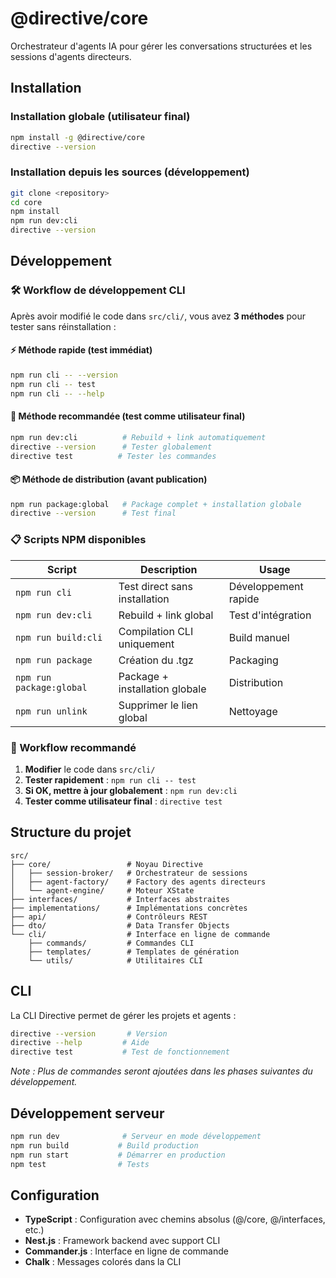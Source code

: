 # @directive/core

Orchestrateur d'agents IA pour gérer les conversations structurées et les sessions d'agents directeurs.

## Installation

### Installation globale (utilisateur final)
```bash
npm install -g @directive/core
directive --version
```

### Installation depuis les sources (développement)
```bash
git clone <repository>
cd core
npm install
npm run dev:cli
directive --version
```

## Développement

### 🛠 Workflow de développement CLI

Après avoir modifié le code dans `src/cli/`, vous avez **3 méthodes** pour tester sans réinstallation :

#### ⚡ **Méthode rapide** (test immédiat)
```bash
npm run cli -- --version
npm run cli -- test
npm run cli -- --help
```

#### 🚀 **Méthode recommandée** (test comme utilisateur final)
```bash
npm run dev:cli          # Rebuild + link automatiquement
directive --version      # Tester globalement
directive test          # Tester les commandes
```

#### 📦 **Méthode de distribution** (avant publication)
```bash
npm run package:global   # Package complet + installation globale
directive --version      # Test final
```

### 📋 Scripts NPM disponibles

| Script | Description | Usage |
|--------|-------------|-------|
| `npm run cli` | Test direct sans installation | Développement rapide |
| `npm run dev:cli` | Rebuild + link global | Test d'intégration |
| `npm run build:cli` | Compilation CLI uniquement | Build manuel |
| `npm run package` | Création du .tgz | Packaging |
| `npm run package:global` | Package + installation globale | Distribution |
| `npm run unlink` | Supprimer le lien global | Nettoyage |

### 🔄 Workflow recommandé

1. **Modifier** le code dans `src/cli/`
2. **Tester rapidement** : `npm run cli -- test`
3. **Si OK, mettre à jour globalement** : `npm run dev:cli`
4. **Tester comme utilisateur final** : `directive test`

## Structure du projet

```
src/
├── core/                 # Noyau Directive
│   ├── session-broker/   # Orchestrateur de sessions
│   ├── agent-factory/    # Factory des agents directeurs
│   └── agent-engine/     # Moteur XState
├── interfaces/           # Interfaces abstraites
├── implementations/      # Implémentations concrètes
├── api/                  # Contrôleurs REST
├── dto/                  # Data Transfer Objects
└── cli/                  # Interface en ligne de commande
    ├── commands/         # Commandes CLI
    ├── templates/        # Templates de génération
    └── utils/            # Utilitaires CLI
```

## CLI

La CLI Directive permet de gérer les projets et agents :

```bash
directive --version       # Version
directive --help         # Aide
directive test           # Test de fonctionnement
```

*Note : Plus de commandes seront ajoutées dans les phases suivantes du développement.*

## Développement serveur

```bash
npm run dev              # Serveur en mode développement
npm run build           # Build production
npm run start           # Démarrer en production
npm test                # Tests
```

## Configuration

- **TypeScript** : Configuration avec chemins absolus (@/core, @/interfaces, etc.)
- **Nest.js** : Framework backend avec support CLI
- **Commander.js** : Interface en ligne de commande
- **Chalk** : Messages colorés dans la CLI
